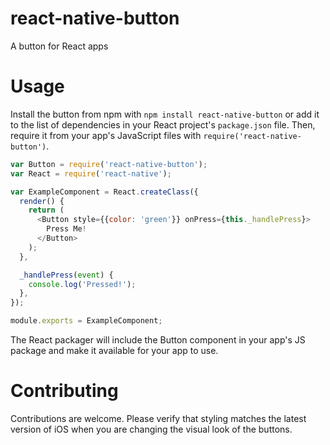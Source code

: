 # react-native-button
A button for React apps

# Usage

Install the button from npm with `npm install react-native-button` or add it to the list of dependencies in your React project's `package.json` file. Then, require it from your app's JavaScript files with `require('react-native-button')`.

```js
var Button = require('react-native-button');
var React = require('react-native');

var ExampleComponent = React.createClass({
  render() {
    return (
      <Button style={{color: 'green'}} onPress={this._handlePress}>
        Press Me!
      </Button>
    );
  },

  _handlePress(event) {
    console.log('Pressed!');
  },
});

module.exports = ExampleComponent;
```

The React packager will include the Button component in your app's JS package and make it available for your app to use.

# Contributing

Contributions are welcome. Please verify that styling matches the latest version of iOS when you are changing the visual look of the buttons.
